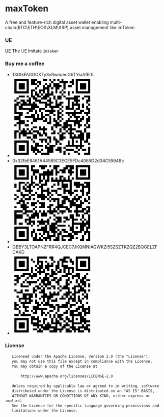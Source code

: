 # maxToken
A free and feature-rich digital asset wallet enabling multi-chain(BTC\ETH\EOS\XLM\XRP) asset management like imToken



### UE
[UE](https://free.modao.cc/app/QETyN7mgKzSvRsADDwQHZ6EHfmTf2h9)
The UE Imitate `imToken`

### Buy me a coffee
- 13GtkFAGGCX7y3vRwnuecGtiTYsrAfEi1L
- ![BTC](docs/BTC.png)
- 0x32fbE8461A44589C3ECE5FDc4065D2d34C5594Bc
- ![ETH](docs/ETH.png)
- GBBY3LTOAPNZFRR4QJCEC7JKQMNIAGWKZI5SZSZTK2QZ2BQGELZFCAKD
- ![Stelllar](docs/Stellar.png)

### License

```
   Licensed under the Apache License, Version 2.0 (the "License");
   you may not use this file except in compliance with the License.
   You may obtain a copy of the License at

       http://www.apache.org/licenses/LICENSE-2.0

   Unless required by applicable law or agreed to in writing, software
   distributed under the License is distributed on an "AS IS" BASIS,
   WITHOUT WARRANTIES OR CONDITIONS OF ANY KIND, either express or implied.
   See the License for the specific language governing permissions and
   limitations under the License.
```
